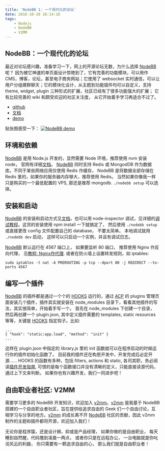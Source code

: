 ```yaml
---
title: 'NodeBB 1: 一个现代化的论坛'
date: 2016-10-20 16:14:18
tags:
    - Nodejs
    - NodeBB
    - V2MM
---
```


## NodeBB：一个现代化的论坛

最近对论坛感兴趣，准备学习一下，网上的开源论坛无数，为什么选择 [NodeBB] 呢？ 因为被它神速的单页面设计惊艳到了，它有完善的功能模块，可以用作 CMS，博客，论坛，甚至电子商务网站；它使用了 websocket 实时通信，可以让用户分组建群聊天；它的模块化设计，从主题到功能插件均可以自定义，支持 theme, widget, plugin 三种形式的扩展，社区已经有了很多功能强大的扩展； 它有比较完善的 wiki 和颇受欢迎的社区关注度， 从它开始着手学习再适合不过了。

* [github]
* [文档]
* [demo]

贴张图感受一下：
[![NodeBB demo](https://github.com/revir/nodebb-theme-v2mm/raw/master/screenshot.png)](http://v2mm.tech)

## 环境和依赖
[NodeBB] 是用 Node.js 开发的，显然需要 Node 环境，推荐使用 nvm 安装 node， 官网有详细[文档]。
[NodeBB] 同时支持 Redis 或 MongodDB 作为数据库。不同于某些网络应用仅使用 Redis 作缓存， NodeBB 是将数据全部存储在 Redis 里的，如果你的服务器内存够大，推荐使用 Redis。 当然如果你像我一样只是购买的一个最低配置的 VPS, 那还是推荐 mongodb. `./nodebb setup` 可以选择。

## 安装和启动
[NodeBB] 的安装和启动方式见[文档]，也可以用 node-inspector 调试，见详细的[调试教程]。这货的安装使用 npm install 一下就搞定了， 然后使用  `./nodebb setup`  或直接更改 config 文件配置自己的 database， 不要太简单。
本地调试就用 `./nodebb dev` 启动， 这样可以只启动一个实例，并且有调试日志。

[NodeBB] 默认运行在 4567 端口上， 如果要监听 80 端口， 推荐使用 Nginx 作反向代理， 见[教程:  Nginx作代理](https://docs.nodebb.org/en/latest/configuring/proxies/nginx.html). 或者在防火墙上设置转发规则，如 iptables:

    sudo iptables -t nat -A PREROUTING -p tcp --dport 80 -j REDIRECT --to-ports 4567



## 编写一个插件
[NodeBB] 的插件都是通过一个个的 [HOOKS] 运行的，通过 [ACP] 的 plugins 管理页面安装几个插件，插件其实就安装在 node_modules 目录下，看看其他插件的写法，其实很简单，开始着手写一个。
首先在 node_modules 下创建一个目录， 然后再创建一个 plugin.json,  其中定义插件需要的 templates, static resources 等等，关键是 [HOOKS] 指定钩子。比如:
```
...
{ "hook": "static:app.load", "method": "init" }
...
```
这样在 plugin.json 中指定的 library.js 里的 init 函数就可以在程序启动的时候运行你的插件初始化函数了。
目前我的插件还在构思开发中，开发完成后必定开源......
HOOKS 的函数有多种，包括 filters, actions 和 static, 各司其职，务必阅读[插件开发指南], 可恨的是每个函数接口并没有清晰的定义，只能直接读源代码， 通过上下文来判断。
如果你也有兴趣开发，我们一同进步吧！

## 自由职业者社区: V2MM

需要学习更多的 NodeBB 开发知识，欢迎加入 [v2mm]。[v2mm] 是我基于 NodeBB 搭建的一个自由职业者社区，旨在提供给追求自由的 Geek 们一个自由讨论，互相学习与分享的地方。[v2mm] 的成长离不开 [NodeBB] 社区的贡献，因此 v2mm 制作的主题和插件都将开源，欢迎加入我们！

无论你是程序猿，还是设计狮，抑或是产品经理，
如果你做的是自由职业，
每天睡到自然醒，代码撸到凌晨一两点，
或者你只是在远程办公，
一台电脑就是你叱诧风云的利器，
你只需要有一颗追求自由的心，
那么我们就是自由职业者！


[v2mm]: http://v2mm.tech
[github]: https://github.com/NodeBB/NodeBB
[NodeBB]: http://nodebb.org
[demo]: http://v2mm.tech
[文档]: https://docs.nodebb.org/en/latest/
[调试教程]: https://docs.nodebb.org/en/latest/resources.html#debugging
[HOOKS]: https://github.com/NodeBB/NodeBB/wiki/Hooks
[ACP]: https://docs.nodebb.org/en/latest/admin/index.html
[插件开发指南]: https://docs.nodebb.org/en/latest/plugins/create.html


